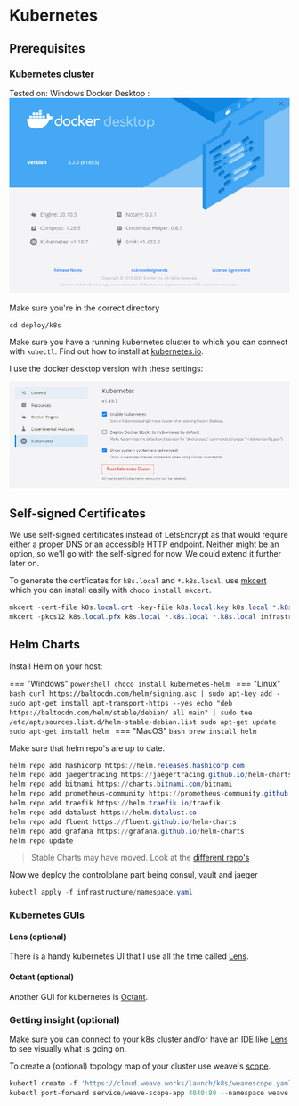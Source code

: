 # Kubernetes

## Prerequisites

### Kubernetes cluster

Tested on:
Windows Docker Desktop :
![Version](../../../images/docker-version.png)

Make sure you're in the correct directory

```shell
cd deploy/k8s
```

Make sure you have a running kubernetes cluster to which you can connect with `kubectl`. Find out how to install at [kubernetes.io](https://kubernetes.io/docs/tasks/tools/).

I use the docker desktop version with these settings:

![Kubernetes Settings](../../../images/docker-kubernetes-settings.png)

## Self-signed Certificates

We use self-signed certificates instead of LetsEncrypt as that would require either a proper DNS or an accessible HTTP endpoint. Neither might be an option, so we'll go with the self-signed for now. We could extend it further later on.

To generate the certficates for `k8s.local` and `*.k8s.local`, use [mkcert](https://github.com/FiloSottile/mkcert) which you can install easily with `choco install mkcert`.

```powershell
mkcert -cert-file k8s.local.crt -key-file k8s.local.key k8s.local *.k8s.local infrastructure.k8s.local *.infrastructure.k8s.local
mkcert -pkcs12 k8s.local.pfx k8s.local *.k8s.local *.k8s.local infrastructure.k8s.local *.infrastructure.k8s.local
```

## Helm Charts

Install Helm on your host:

=== "Windows"
    ```powershell
    choco install kubernetes-helm
    ```
=== "Linux"
    ```bash
    curl https://baltocdn.com/helm/signing.asc | sudo apt-key add -
    sudo apt-get install apt-transport-https --yes
    echo "deb https://baltocdn.com/helm/stable/debian/ all main" | sudo tee /etc/apt/sources.list.d/helm-stable-debian.list
    sudo apt-get update
    sudo apt-get install helm
    ```
=== "MacOS"
    ```bash
    brew install helm
    ```

Make sure that helm repo's are up to date.

```powershell
helm repo add hashicorp https://helm.releases.hashicorp.com
helm repo add jaegertracing https://jaegertracing.github.io/helm-charts
helm repo add bitnami https://charts.bitnami.com/bitnami
helm repo add prometheus-community https://prometheus-community.github.io/helm-charts
helm repo add traefik https://helm.traefik.io/traefik
helm repo add datalust https://helm.datalust.co
helm repo add fluent https://fluent.github.io/helm-charts
helm repo add grafana https://grafana.github.io/helm-charts
helm repo update
```

> Stable Charts may have moved. Look at the [different repo's](https://github.com/helm/charts/issues/21103)

Now we deploy the controlplane part being consul, vault and jaeger

```powershell
kubectl apply -f infrastructure/namespace.yaml
```

<!-- ### CNI Plugin

```powershell
kubectl apply -f "https://cloud.weave.works/k8s/net?k8s-version=$(kubectl version | base64 | tr -d '\n')"
``` -->

### Kubernetes GUIs

#### Lens (optional)

There is a handy kubernetes UI that I use all the time called [Lens](https://k8slens.dev/).

#### Octant (optional)

Another GUI for kubernetes is [Octant](https://octant.dev/).

### Getting insight (optional)

Make sure you can connect to your k8s cluster and/or have an IDE like [Lens](https://k8slens.dev/) to see visually what is going on.

To create a (optional) topology map of your cluster use weave's [scope](https://www.weave.works/oss/scope/).

```powershell
kubectl create -f 'https://cloud.weave.works/launch/k8s/weavescope.yaml' --namespace=weave
kubectl port-forward service/weave-scope-app 4040:80 --namespace weave
```
